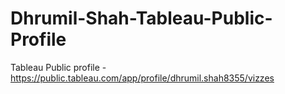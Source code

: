 # Dhrumil-Shah-Tableau-Public-Profile
Tableau Public profile - https://public.tableau.com/app/profile/dhrumil.shah8355/vizzes 
